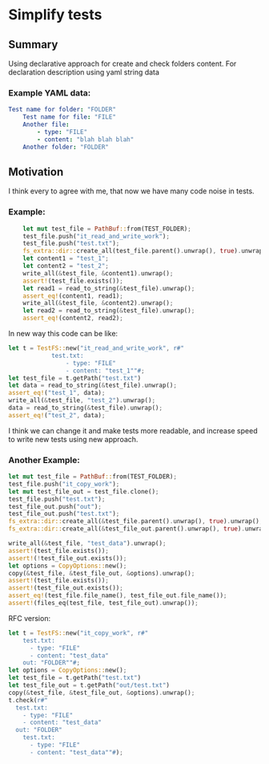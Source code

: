 # Simplify tests
## Summary
Using declarative approach for create and check folders content.  For declaration description using yaml string data

### Example YAML data:
```yaml
Test name for folder: "FOLDER"
	Test name for file: "FILE"
	Another file: 
		- type: "FILE"
		- content: "blah blah blah"
	Another folder: "FOLDER"
```

## Motivation
I think every to agree with me, that now we have many code noise in tests. 
### Example:
```rust 
    let mut test_file = PathBuf::from(TEST_FOLDER);
    test_file.push("it_read_and_write_work");
    test_file.push("test.txt");
    fs_extra::dir::create_all(test_file.parent().unwrap(), true).unwrap();
    let content1 = "test_1";
    let content2 = "test_2";
    write_all(&test_file, &content1).unwrap();
    assert!(test_file.exists());
    let read1 = read_to_string(&test_file).unwrap();
    assert_eq!(content1, read1);
    write_all(&test_file, &content2).unwrap();
    let read2 = read_to_string(&test_file).unwrap();
    assert_eq!(content2, read2);
```

In new way this code can be like:

```rust 
let t = TestFS::new("it_read_and_write_work", r#"	
			test.txt: 
				- type: "FILE"
				- content: "test_1""#;
let test_file = t.getPath("test.txt")
let data = read_to_string(&test_file).unwrap();
assert_eq!("test_1", data);
write_all(&test_file, "test_2").unwrap();
data = read_to_string(&test_file).unwrap();
assert_eq!("test_2", data);
```

I think we can change it and make tests more readable, and increase speed to write new tests using new approach. 

### Another Example:
```rust
let mut test_file = PathBuf::from(TEST_FOLDER);
test_file.push("it_copy_work");
let mut test_file_out = test_file.clone();
test_file.push("test.txt");
test_file_out.push("out");
test_file_out.push("test.txt");
fs_extra::dir::create_all(&test_file.parent().unwrap(), true).unwrap();
fs_extra::dir::create_all(&test_file_out.parent().unwrap(), true).unwrap();

write_all(&test_file, "test_data").unwrap();
assert!(test_file.exists());
assert!(!test_file_out.exists());
let options = CopyOptions::new();
copy(&test_file, &test_file_out, &options).unwrap();
assert!(test_file.exists());
assert!(test_file_out.exists());
assert_eq!(test_file.file_name(), test_file_out.file_name());
assert!(files_eq(test_file, test_file_out).unwrap());
```
RFC version:
```rust
let t = TestFS::new("it_copy_work", r#"	
    test.txt: 
      - type: "FILE"
      - content: "test_data"
    out: "FOLDER""#;
let options = CopyOptions::new();
let test_file = t.getPath("test.txt")
let test_file_out = t.getPath("out/test.txt")
copy(&test_file, &test_file_out, &options).unwrap();
t.check(r#"	
  test.txt: 
    - type: "FILE"
    - content: "test_data"
  out: "FOLDER"
    test.txt: 
      - type: "FILE"
      - content: "test_data""#);
```




